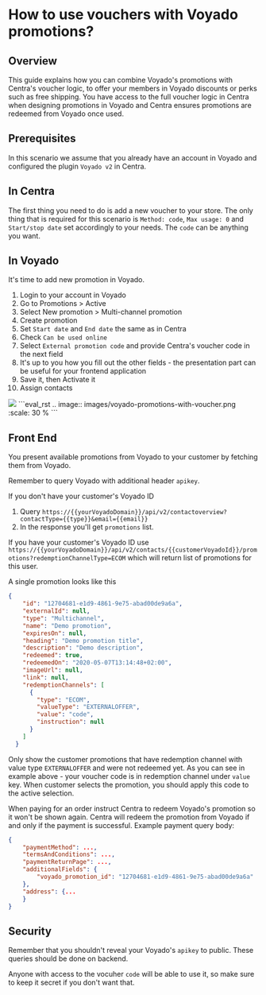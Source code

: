 # How to use vouchers with Voyado promotions?

## Overview
This guide explains how you can combine Voyado's promotions with Centra's voucher logic, to offer your members in Voyado discounts or perks such as free shipping. You have access to the full voucher logic in Centra when designing promotions in Voyado and Centra ensures promotions are redeemed from Voyado once used. 

## Prerequisites
In this scenario we assume that you already have an account in Voyado and configured the plugin `Voyado v2` in Centra.

## In Centra
The first thing you need to do is add a new voucher to your store. The only thing that is required for this scenario is `Method: code`, `Max usage: 0` and `Start/stop date` set accordingly to your needs. The `code` can be anything you want. 

## In Voyado
It's time to add new promotion in Voyado.

1. Login to your account in Voyado
1. Go to Promotions > Active
1. Select New promotion > Multi-channel promotion
1. Create promotion
1. Set `Start date` and `End date` the same as in Centra
1. Check `Can be used online`
1. Select `External promotion code` and provide Centra's voucher code in the next field
1. It's up to you how you fill out the other fields - the presentation part can be useful for your frontend application
1. Save it, then Activate it
1. Assign contacts

<img src="images/voyado-promotions-with-voucher.png">
```eval_rst
.. image:: images/voyado-promotions-with-voucher.png
   :scale: 30 %
```

## Front End
You present available promotions from Voyado to your customer by fetching them from Voyado. 

Remember to query Voyado with additional header `apikey`.

If you don't have your customer's Voyado ID
1. Query `https://{{yourVoyadoDomain}}/api/v2/contactoverview?contactType={{type}}&email={{email}}`
1. In the response you'll get `promotions` list.

If you have your customer's Voyado ID use `https://{{yourVoyadoDomain}}/api/v2/contacts/{{customerVoyadoId}}/promotions?redemptionChannelType=ECOM` which will return list of promotions for this user.

A single promotion looks like this
```json
{
    "id": "12704681-e1d9-4861-9e75-abad00de9a6a",
    "externalId": null,
    "type": "Multichannel",
    "name": "Demo promotion",
    "expiresOn": null,
    "heading": "Demo promotion title",
    "description": "Demo description",
    "redeemed": true,
    "redeemedOn": "2020-05-07T13:14:48+02:00",
    "imageUrl": null,
    "link": null,
    "redemptionChannels": [
      {
        "type": "ECOM",
        "valueType": "EXTERNALOFFER",
        "value": "code",
        "instruction": null
      }
    ]
  }
```

Only show the customer promotions that have redemption channel with value type `EXTERNALOFFER` and were not redeemed yet. As you can see in example above - your voucher code is in redemption channel under `value` key.
When customer selects the promotion, you should apply this code to the active selection.

When paying for an order instruct Centra to redeem Voyado's promotion so it won't be shown again. Centra will redeem the promotion from Voyado if and only if the payment is successful. 
Example payment query body:
```json
{
    "paymentMethod": ...,
    "termsAndConditions": ...,
    "paymentReturnPage": ...,
    "additionalFields": {
    	"voyado_promotion_id": "12704681-e1d9-4861-9e75-abad00de9a6a"
    },
    "address": {...
    }
}
```


## Security
Remember that you shouldn't reveal your Voyado's `apikey` to public. These queries should be done on backend.

Anyone with access to the vocuher `code` will be able to use it, so make sure to keep it secret if you don't want that. 
